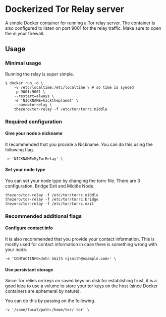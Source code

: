 # Dockerized Tor Relay server

A simple Docker container for running a Tor relay server.
The container is also configured to listen on port 9001 for the relay traffic. Make sure to open the in your firewall.

## Usage

### Minimal usage

Running the relay is super simple.

    $ docker run -d \
        -v /etc/localtime:/etc/localtime \ # so time is synced
        -p 9001:9001 \
        --restart=always \
        -e 'NICKNAME=hacktheplanet' \
        --name=torrelay \
        thezero/tor-relay -f /etc/tor/torrc.middle

### Required configuration

#### Give your node a nickname

It recommended that you provide a Nickname. You can do this using the following flag.

    -e 'NICKNAME=MyTorRelay' \

#### Set your node type

You can set your node type by changing the torrc file.
There are 3 configuration, Bridge Exit and Middle Node.

    thezero/tor-relay -f /etc/tor/torrc.middle
    thezero/tor-relay -f /etc/tor/torrc.bridge
    thezero/tor-relay -f /etc/tor/torrc.exit


### Recommended additional flags

#### Configure contact info

It is also recommended that you provide your contact information. This is mostly used for contact information in case there is something wrong with your node.

    -e 'CONTACTINFO=John Smith <jsmith@example.com>' \

#### Use persistant storage

Since Tor relies on keys on saved keys on disk for establishing trust, it is a good idea to use a volume to store your tor keys on the host (since Docker containers are ephemeral by nature).

You can do this by passing on the following.

    -v '/some/local/path:/home/tor/.tor' \
